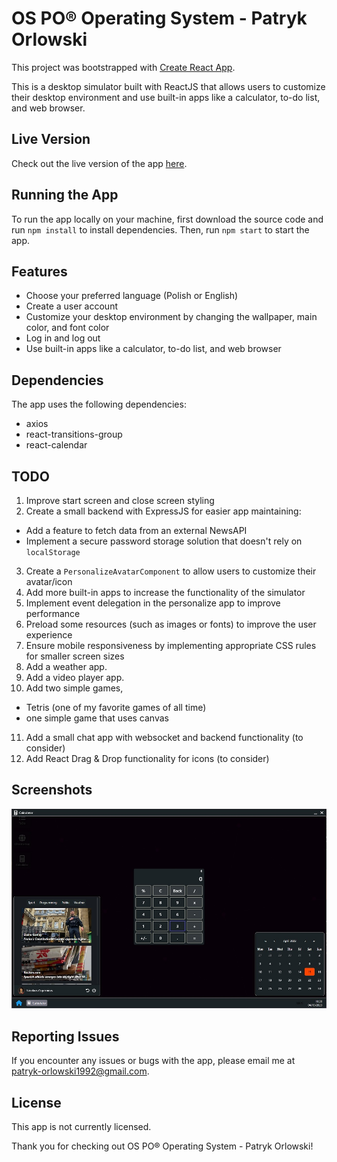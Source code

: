 # OS PO® Operating System - Patryk Orlowski

This project was bootstrapped with [Create React App](https://github.com/facebook/create-react-app).

This is a desktop simulator built with ReactJS that allows users to customize their desktop environment and use built-in apps like a calculator, to-do list, and web browser.

## Live Version

Check out the live version of the app [here](https://operating-system-po.netlify.app/).

## Running the App

To run the app locally on your machine, first download the source code and run `npm install` to install dependencies. Then, run `npm start` to start the app.

## Features

- Choose your preferred language (Polish or English)
- Create a user account
- Customize your desktop environment by changing the wallpaper, main color, and font color
- Log in and log out
- Use built-in apps like a calculator, to-do list, and web browser

## Dependencies

The app uses the following dependencies:

- axios
- react-transitions-group
- react-calendar

## TODO

1. Improve start screen and close screen styling
2. Create a small backend with ExpressJS for easier app maintaining:

- Add a feature to fetch data from an external NewsAPI
- Implement a secure password storage solution that doesn't rely on `localStorage`

3. Create a `PersonalizeAvatarComponent` to allow users to customize their avatar/icon
4. Add more built-in apps to increase the functionality of the simulator
5. Implement event delegation in the personalize app to improve performance
6. Preload some resources (such as images or fonts) to improve the user experience
7. Ensure mobile responsiveness by implementing appropriate CSS rules for smaller screen sizes
8. Add a weather app.
9. Add a video player app.
10. Add two simple games,

- Tetris (one of my favorite games of all time)
- one simple game that uses canvas

11. Add a small chat app with websocket and backend functionality (to consider)
12. Add React Drag & Drop functionality for icons (to consider)

## Screenshots

![Screenshot of OS PO® Operating System](/readme/screenshot.jpg)

## Reporting Issues

If you encounter any issues or bugs with the app, please email me at patryk-orlowski1992@gmail.com.

## License

This app is not currently licensed.

Thank you for checking out OS PO® Operating System - Patryk Orlowski!
